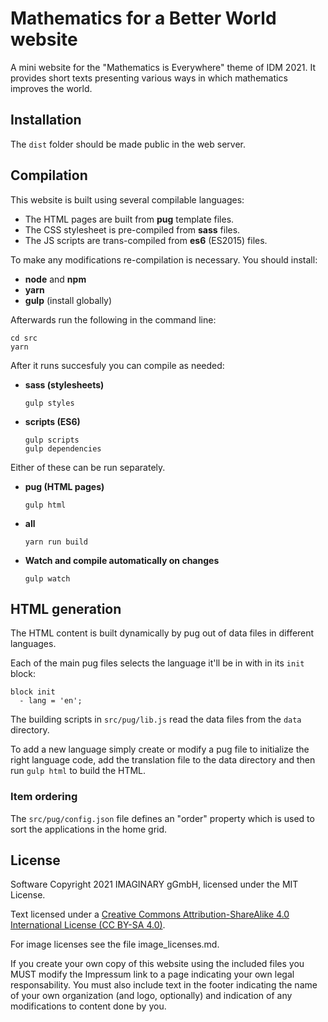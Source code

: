 # Mathematics for a Better World website

A mini website for the "Mathematics is Everywhere" theme of IDM 2021. It provides short texts
presenting various ways in which mathematics improves the world.

## Installation

The `dist` folder should be made public in the web server.

## Compilation

This website is built using several compilable languages:

- The HTML pages are built from **pug** template files.
- The CSS stylesheet is pre-compiled from **sass** files.
- The JS scripts are trans-compiled from **es6** (ES2015) files. 

To make any modifications re-compilation is necessary. You should install:

- **node** and **npm**
- **yarn**
- **gulp** (install globally)

Afterwards run the following in the command line:

```
cd src
yarn
```

After it runs succesfuly you can compile as needed:

- **sass (stylesheets)**
    ```
    gulp styles
    ```
  
- **scripts (ES6)**
    ```
    gulp scripts
    gulp dependencies
    ```

Either of these can be run separately.

- **pug (HTML pages)**
    ```
    gulp html
    ```

- **all**
    ```
    yarn run build
    ```

- **Watch and compile automatically on changes**
    ```
    gulp watch
    ```

## HTML generation

The HTML content is built dynamically by pug out of data files in different languages.

Each of the main pug files selects the language it'll be in with in its `init` block:

```
block init
  - lang = 'en';
```

The building scripts in `src/pug/lib.js` read the data files from the `data` directory.

To add a new language simply create or modify a pug file to initialize the right language code,
add the translation file to the data directory and then run `gulp html` to build the HTML.

### Item ordering

The `src/pug/config.json` file defines an "order" property which is used to sort the applications in the
home grid.

## License

Software Copyright 2021 IMAGINARY gGmbH, licensed under the MIT License.

Text licensed under a [Creative Commons Attribution-ShareAlike 4.0 International License (CC BY-SA 4.0)](https://creativecommons.org/licenses/by-sa/4.0/).

For image licenses see the file image_licenses.md.

If you create your own copy of this website using the included files you MUST modify the Impressum link to a page
indicating your own legal responsability. You must also include text in the footer indicating the name of your
own organization (and logo, optionally) and indication of any modifications to content done by you.

